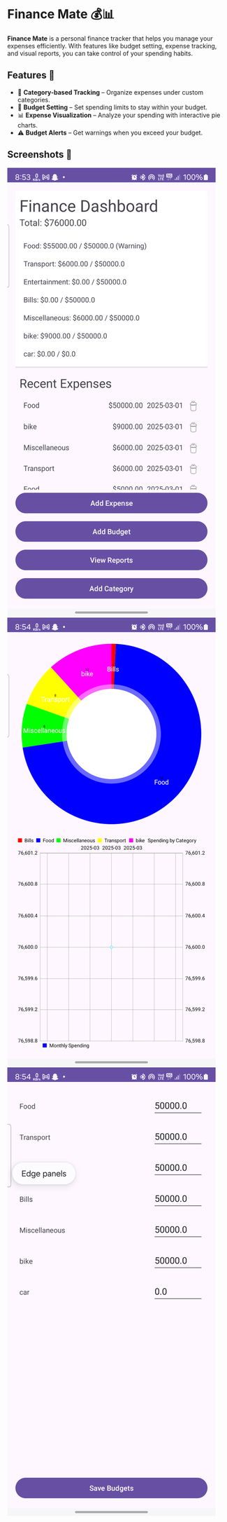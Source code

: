 # Finance Mate 💰📊

**Finance Mate** is a personal finance tracker that helps you manage your expenses efficiently. With features like budget setting, expense tracking, and visual reports, you can take control of your spending habits.

## Features 🚀
- 📂 **Category-based Tracking** – Organize expenses under custom categories.
- 🎯 **Budget Setting** – Set spending limits to stay within your budget.
- 📊 **Expense Visualization** – Analyze your spending with interactive pie charts.
- ⚠️ **Budget Alerts** – Get warnings when you exceed your budget.

## Screenshots 📸
![Home Screen](images/home_screen.png)  
![Expense Chart](images/pie_chart.png) 
![Budget](images/budget.png)  

